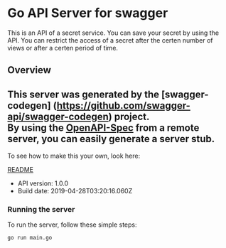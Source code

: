 # Go API Server for swagger

This is an API of a secret service. You can save your secret by using the API. You can restrict the access of a secret after the certen number of views or after a certen period of time.

## Overview
This server was generated by the [swagger-codegen]
(https://github.com/swagger-api/swagger-codegen) project.  
By using the [OpenAPI-Spec](https://github.com/OAI/OpenAPI-Specification) from a remote server, you can easily generate a server stub.  
-

To see how to make this your own, look here:

[README](https://github.com/swagger-api/swagger-codegen/blob/master/README.md)

- API version: 1.0.0
- Build date: 2019-04-28T03:20:16.060Z


### Running the server
To run the server, follow these simple steps:

```
go run main.go
```

